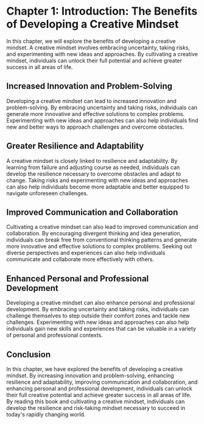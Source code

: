 Chapter 1: Introduction: The Benefits of Developing a Creative Mindset
======================================================================

In this chapter, we will explore the benefits of developing a creative mindset. A creative mindset involves embracing uncertainty, taking risks, and experimenting with new ideas and approaches. By cultivating a creative mindset, individuals can unlock their full potential and achieve greater success in all areas of life.

Increased Innovation and Problem-Solving
----------------------------------------

Developing a creative mindset can lead to increased innovation and problem-solving. By embracing uncertainty and taking risks, individuals can generate more innovative and effective solutions to complex problems. Experimenting with new ideas and approaches can also help individuals find new and better ways to approach challenges and overcome obstacles.

Greater Resilience and Adaptability
-----------------------------------

A creative mindset is closely linked to resilience and adaptability. By learning from failure and adjusting course as needed, individuals can develop the resilience necessary to overcome obstacles and adapt to change. Taking risks and experimenting with new ideas and approaches can also help individuals become more adaptable and better equipped to navigate unforeseen challenges.

Improved Communication and Collaboration
----------------------------------------

Cultivating a creative mindset can also lead to improved communication and collaboration. By encouraging divergent thinking and idea generation, individuals can break free from conventional thinking patterns and generate more innovative and effective solutions to complex problems. Seeking out diverse perspectives and experiences can also help individuals communicate and collaborate more effectively with others.

Enhanced Personal and Professional Development
----------------------------------------------

Developing a creative mindset can also enhance personal and professional development. By embracing uncertainty and taking risks, individuals can challenge themselves to step outside their comfort zones and tackle new challenges. Experimenting with new ideas and approaches can also help individuals gain new skills and experiences that can be valuable in a variety of personal and professional contexts.

Conclusion
----------

In this chapter, we have explored the benefits of developing a creative mindset. By increasing innovation and problem-solving, enhancing resilience and adaptability, improving communication and collaboration, and enhancing personal and professional development, individuals can unlock their full creative potential and achieve greater success in all areas of life. By reading this book and cultivating a creative mindset, individuals can develop the resilience and risk-taking mindset necessary to succeed in today's rapidly changing world.
